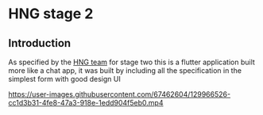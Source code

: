 
# HNG stage 2

## Introduction

As specified by the [HNG team]('https://hng.tech/') for stage two this is a flutter application built more like a chat app, it was built by including all the specification in the simplest form with good design UI

https://user-images.githubusercontent.com/67462604/129966526-cc1d3b31-4fe8-47a3-918e-1edd904f5eb0.mp4

<!-- A few resources to get you started if this is your first Flutter project:

- [Lab: Write your first Flutter app](https://flutter.dev/docs/get-started/codelab)
- [Cookbook: Useful Flutter samples](https://flutter.dev/docs/cookbook)

For help getting started with Flutter, view our
[online documentation](https://flutter.dev/docs), which offers tutorials,
samples, guidance on mobile development, and a full API reference. -->
